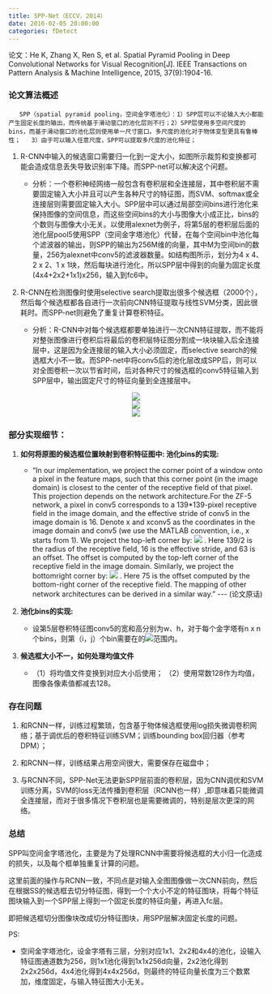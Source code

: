 ```yaml
---
title: SPP-Net（ECCV，2014）
date: 2016-02-05 20:00:00
categories: fDetect
---
```


<script type="text/javascript" src="http://cdn.mathjax.org/mathjax/latest/MathJax.js?config=default"></script>

论文：He K, Zhang X, Ren S, et al. Spatial Pyramid Pooling in Deep Convolutional Networks for Visual Recognition[J]. IEEE Transactions on Pattern Analysis & Machine Intelligence, 2015, 37(9):1904-16.

### 论文算法概述

       SPP（spatial pyramid pooling，空间金字塔池化）：1）SPP层可以不论输入大小都能产生固定长度的输出，而传统基于滑动窗口的池化层则不行；2）SPP层使用多空间尺度的bins，而基于滑动窗口的池化层则使用单一尺寸窗口。多尺度的池化对于物体变型更具有鲁棒性；   3）由于可以输入任意尺度，SPP可以提取多尺度的池化特征；

1. R-CNN中输入的候选窗口需要归一化到一定大小，如图所示裁剪和变换都可能会造成信息丢失导致识别率下降。而SPP-net可以解决这个问题。
   
   * 分析：一个卷积神经网络一般包含有卷积层和全连接层，其中卷积层不需要固定输入大小并且可以产生各种尺寸的特征图，而SVM、softmax或全连接层则需要固定输入大小。SPP层中可以通过局部空间bins进行池化来保持图像的空间信息，而这些空间bins的大小与图像大小成正比，bins的个数则与图像大小无关。以使用alexnet为例子，将第5层的卷积层后面的池化层pool5使用SPP（空间金字塔池化）代替，在每个空间bin中池化每个滤波器的输出，则SPP的输出为256M维的向量，其中M为空间bin的数量，256为alexnet中conv5的滤波器数量。如结构图所示，划分为4 x 4、2 x 2、1 x 1块，然后每块进行池化，所以SPP层中得到的向量为固定长度(4x4+2x2+1x1)x256，输入到fc6中。


2. R-CNN在检测图像时使用selective search提取出很多个候选框（2000个），然后每个候选框都各自进行一次前向CNN特征提取与线性SVM分类，因此很耗时。而SPP-net则避免了重复计算卷积特征。
   
   * 分析：R-CNN中对每个候选框都要单独进行一次CNN特征提取，而不能将对整张图像进行卷积后将最后的卷积层特征图分割成一块块输入后全连接层中，这是因为全连接层的输入大小必须固定，而selective search的候选框大小不一致。而SPP-net中将conv5后的池化层改成SPP后，则可以对全图卷积一次以节省时间，后对各种尺寸的候选框的conv5特征输入到SPP层中，输出固定尺寸的特征向量到全连接层中。

<center><img src="{{ site.baseurl }}/images/pdDetect/spp1.jpg" ></center>
<center><img src="{{ site.baseurl }}/images/pdDetect/spp2.jpg" ></center>
<center><img src="{{ site.baseurl }}/images/pdDetect/spp3.jpg" ></center>

### 部分实现细节：

1. <strong>如何将原图的候选框位置映射到卷积特征图中: 池化bins的实现:</strong>

   * “In our implementation, we project the corner point of a window onto a pixel in the feature maps, such that this corner point (in the image domain) is closest to the center of the receptive field of that pixel. This projection depends on the network architecture.For the ZF-5 network, a pixel in conv5 corresponds to a 139*139-pixel receptive field in the image domain, and the effective stride of conv5 in the image domain is 16. Denote x and xconv5 as the coordinates in the image domain and conv5 (we use the MATLAB convention, i.e., x starts from 1). We project the top-left corner by: 
<img src="http://latex.codecogs.com/gif.latex? x_{conv5}  = \left\lfloor {(x - 139/2 + 63)/16} \right\rfloor  + 1" /> . 
Here 139/2 is the radius of the receptive field, 16 is the effective stride, and 63 is an offset. The offset is computed by the top-left corner of the receptive field in the image domain. Similarly, we project the bottomright corner by:
<img src="http://latex.codecogs.com/gif.latex? x_{conv5}  = \left\lfloor {(x + 139/2 - 75)/16} \right\rfloor - 1" > .
Here 75 is the offset computed by the bottom-right corner of the receptive field. The mapping of other network architectures can be derived in a similar way.” --- (论文原话)

2. <strong>池化bins的实现:</strong>
  
   * 设第5层卷积特征图conv5的宽和高分别为w、h，对于每个金字塔有n x n个bins，则第（i，j）个bin需要在的<img src="http://latex.codecogs.com/gif.latex? \left[ {\left\lfloor {\frac{{i - 1}}{n}w} \right\rfloor ,\left\lceil {\frac{i}{n}w} \right\rceil *\left\lfloor {\frac{{i - 1}}{n}h} \right\rfloor ,\left\lceil {\frac{i}{n}h} \right\rceil } \right]" >范围内。

3. <strong>候选框大小不一，如何处理均值文件</strong>

   * （1）将均值文件变换到对应大小后使用； （2）使用常数128作为均值，图像各像素值都减去128。

### 存在问题

1. 和RCNN一样，训练过程繁琐，包含基于物体候选框使用log损失微调卷积网络；基于调优后的卷积特征训练SVM；训练bounding box回归器（参考DPM）；

2. 和RCNN一样，训练结果占用空间很大，需要保存在磁盘中；

3. 与RCNN不同，SPP-Net无法更新SPP层前面的卷积层，因为CNN调优和SVM训练分离，SVM的loss无法传播到卷积层（RCNN也一样）,即意味着只能微调全连接层，而对于很多情况下卷积层也是需要微调的，特别是层次更深的网络。

### 总结

   SPP叫空间金字塔池化，主要是为了处理RCNN中需要将候选框的大小归一化造成的损失，以及每个框单独重复计算的问题。
   
   这里前面的操作与RCNN一致，不同点是对输入全图图像做一次CNN前向，然后在根据SS的候选框去切分特征图，得到一个个大小不定的特征图块，将每个特征图块输入到一个SPP层上得到一个固定长度的特征向量，再进入fc层。
   
   即把候选框切分图像块改成切分特征图块，用SPP层解决固定长度的问题。

PS:

* 空间金字塔池化，设金字塔有三层，分别对应1x1、2x2和4x4的池化，设输入特征图通道数为256，则1x1池化得到1x1x256d向量，2x2池化得到2x2x256d，4x4池化得到4x4x256d，则最终的特征向量长度为三个数累加，维度固定，与输入特征图大小无关。